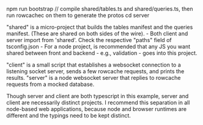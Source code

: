 npm run bootstrap // compile shared/tables.ts and shared/queries.ts, then run rowcachec on them to generate the protos
cd server


"shared" is a micro-project that builds the tables manifest and the queries manifest. (These are shared on both sides of the wire).
    - Both client and server import from 'shared'. Check the respective "paths" field of tsconfig.json
    - For a node project, is recommended that any JS you want shared between front and backend - e.g., validation - goes into this project.

"client" is a small script that establishes a websocket connection to a listening socket server, sends a few rowcache requests, and prints the results.
"server" is a node websocket server that replies to rowcache requests from a mocked database.

Though server and client are both typescript in this example, server and client are necessarily distinct projects. I recommend this separation in all node-based web applications, because node and browser runtimes are different and the typings need to be kept distinct. 




